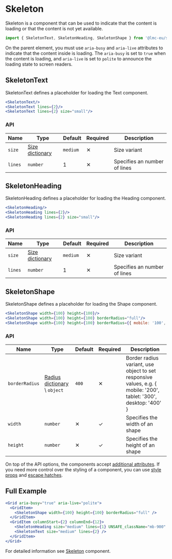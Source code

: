 # Skeleton

Skeleton is a component that can be used to indicate that the content is loading or that the content is not yet
available.

```jsx
import { SkeletonText, SkeletonHeading, SkeletonShape } from '@lmc-eu/spirit-web-react/components';
```

On the parent element, you must use `aria-busy` and `aria-live` attributes to indicate that the content inside is
loading.
The `aria-busy` is set to `true` when the content is loading, and `aria-live` is set to `polite` to announce the loading
state to screen readers.

## SkeletonText

SkeletonText defines a placeholder for loading the Text component.

```jsx
<SkeletonText/>
<SkeletonText lines={2}/>
<SkeletonText lines={2} size="small"/>
```

### API

| Name    | Type                               | Default  | Required | Description                  |
| ------- | ---------------------------------- | -------- | -------- | ---------------------------- |
| `size`  | [Size dictionary][dictionary-size] | `medium` | ✕        | Size variant                 |
| `lines` | `number`                           | 1        | ✕        | Specifies an number of lines |

## SkeletonHeading

SkeletonHeading defines a placeholder for loading the Heading component.

```jsx
<SkeletonHeading/>
<SkeletonHeading lines={2}/>
<SkeletonHeading lines={2} size="small"/>
```

### API

| Name    | Type                               | Default  | Required | Description                  |
| ------- | ---------------------------------- | -------- | -------- | ---------------------------- |
| `size`  | [Size dictionary][dictionary-size] | `medium` | ✕        | Size variant                 |
| `lines` | `number`                           | 1        | ✕        | Specifies an number of lines |

## SkeletonShape

SkeletonShape defines a placeholder for loading the Shape component.

```jsx
<SkeletonShape width={100} height={100}/>
<SkeletonShape width={100} height={100} borderRadius="full"/>
<SkeletonShape width={100} height={100} borderRadius={{ mobile: '100', tablet: '400', desktop: '500' }}/>
```

### API

| Name           | Type                                        | Default | Required | Description                                                                                                       |
| -------------- | ------------------------------------------- | ------- | -------- | ----------------------------------------------------------------------------------------------------------------- |
| `borderRadius` | [Radius dictionary][radius-size] \ `object` | `400`   | ✕        | Border radius variant, use object to set responsive values, e.g. { mobile: '200', tablet: '300', desktop: '400' } |
| `width`        | `number`                                    | ✕       | ✓        | Specifies the width of an shape                                                                                   |
| `height`       | `number`                                    | ✕       | ✓        | Specifies the height of an shape                                                                                  |

On top of the API options, the components accept [additional attributes][readme-additional-attributes].
If you need more control over the styling of a component, you can use [style props][readme-style-props]
and [escape hatches][readme-escape-hatches].

## Full Example

```jsx
<Grid aria-busy="true" aria-live="polite">
  <GridItem>
    <SkeletonShape width={100} height={100} borderRadius="full" />
  </GridItem>
  <GridItem columnStart={2} columnEnd={12}>
    <SkeletonHeading size="medium" lines={1} UNSAFE_className="mb-900" />
    <SkeletonText size="medium" lines={2} />
  </GridItem>
</Grid>
```

For detailed information see [Skeleton][skeleton] component.

[skeleton]: https://github.com/lmc-eu/spirit-design-system/blob/main/packages/web/src/scss/components/Skeleton/README.md
[dictionary-size]: https://github.com/lmc-eu/spirit-design-system/blob/main/docs/DICTIONARIES.md#size
[radius-size]: https://github.com/lmc-eu/spirit-design-system/blob/main/docs/DICTIONARIES.md#border-properties
[readme-additional-attributes]: https://github.com/lmc-eu/spirit-design-system/blob/main/packages/web-react/README.md#additional-attributes
[readme-escape-hatches]: https://github.com/lmc-eu/spirit-design-system/blob/main/packages/web-react/README.md#escape-hatches
[readme-style-props]: https://github.com/lmc-eu/spirit-design-system/blob/main/packages/web-react/README.md#style-props
